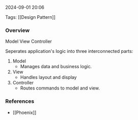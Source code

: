 
2024-09-01 20:06

Tags: [[Design Pattern]]

### Overview
Model View Controller

Seperates application's logic into three interconnected parts:
1. Model
    - Manages data and business logic.
2. View
    - Handles layout and display
3. Controller
    - Routes commands to model and view.

### References
- [[Phoenix]]

